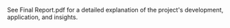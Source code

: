 See Final Report.pdf for a detailed explanation of the project's development, application, and insights.

